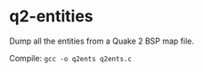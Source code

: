 # q2-entities
Dump all the entities from a Quake 2 BSP map file.

Compile: `gcc -o q2ents q2ents.c`

